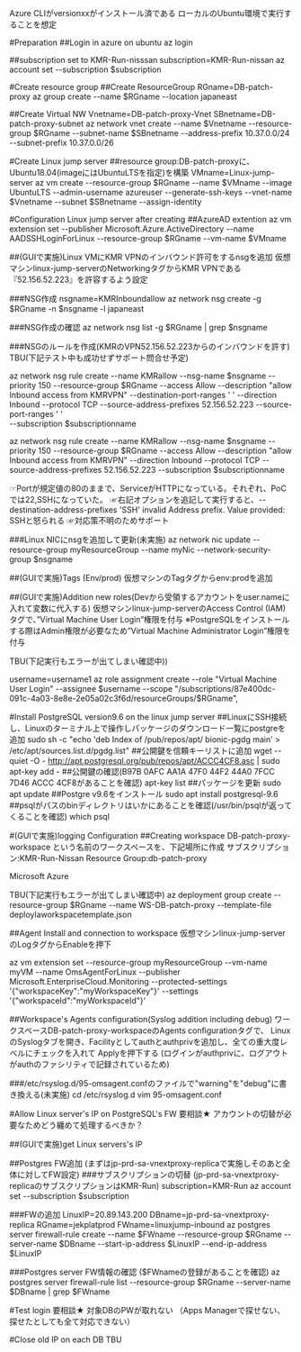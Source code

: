 
Azure CLIがversionxxがインストール済である
ローカルのUbuntu環境で実行することを想定

#Preparation
##Login in azure on ubuntu
az login

##subscription set to KMR-Run-nisssan
subscription=KMR-Run-nissan
az account set --subscription $subscription

#Create resource group
##Create ResourceGroup
RGname=DB-patch-proxy
az group create --name $RGname --location japaneast

##Create Virtual NW
Vnetname=DB-patch-proxy-Vnet
SBnetname=DB-patch-proxy-subnet
az network vnet create 
--name $Vnetname 
--resource-group $RGname 
--subnet-name $SBnetname 
--address-prefix 10.37.0.0/24 
--subnet-prefix 10.37.0.0/26

#Create Linux jump server
##resource group:DB-patch-proxyに、Ubuntu18.04(imageにはUbuntuLTSを指定)を構築
VMname=Linux-jump-server
az vm create 
--resource-group $RGname 
--name $VMname 
--image UbuntuLTS 
--admin-username azureuser 
--generate-ssh-keys
--vnet-name $Vnetname 
--subnet $SBnetname 
--assign-identity

#Configuration Linux jump server after creating
##AzureAD extention
az vm extension set 
--publisher Microsoft.Azure.ActiveDirectory 
--name AADSSHLoginForLinux 
--resource-group $RGname 
--vm-name $VMname

##(GUIで実施)Linux VMにKMR VPNのインバウンド許可をするnsgを追加
仮想マシンlinux-jump-serverのNetworkingタグからKMR VPNである『52.156.52.223』を許容するよう設定


###NSG作成
nsgname=KMRInboundallow
az network nsg create -g $RGname -n $nsgname -l japaneast

###NSG作成の確認
az network nsg list -g $RGname | grep $nsgname

###NSGのルールを作成(KMRのVPN52.156.52.223からのインバウンドを許す)
TBU(下記テスト中も成功せずサポート問合せ予定)

az network nsg rule create 
--name KMRallow 
--nsg-name $nsgname 
--priority 150 
--resource-group $RGname 
--access Allow 
--description "allow Inbound access from KMRVPN" 
--destination-port-ranges ' ' 
--direction Inbound 
--protocol TCP 
--source-address-prefixes 52.156.52.223 
--source-port-ranges ' '  
--subscription $subscriptionname

az network nsg rule create 
--name KMRallow 
--nsg-name $nsgname 
--priority 150 
--resource-group $RGname 
--access Allow 
--description "allow Inbound access from KMRVPN" 
--direction Inbound 
--protocol TCP 
--source-address-prefixes 52.156.52.223 
--subscription $subscriptionname

☞Portが規定値の80のままで、ServiceがHTTPになっている。それぞれ、PoCでは22,SSHになっていた。
☞右記オプションを追記して実行すると、--destination-address-prefixes 'SSH' 
invalid Address prefix. Value provided: SSHと怒られる
☞対応策不明のためサポート

###Linux NICにnsgを追加して更新(未実施)
az network nic update 
--resource-group myResourceGroup 
--name myNic 
--network-security-group $nsgname

##(GUIで実施)Tags (Env/prod)
仮想マシンのTagタグからenv:prodを追加


##(GUIで実施)Addition new roles(Devから受領するアカウントをuser.nameに入れて変数に代入する)
仮想マシンlinux-jump-serverのAccess Control (IAM)タグで、”Virtual Machine User Login”権限を付与
※PostgreSQLをインストールする際はAdmin権限が必要なため”Virtual Machine Administrator Login”権限を付与


 

TBU(下記実行もエラーが出てしまい確認中))

username=username1
az role assignment create 
--role "Virtual Machine User Login" 
--assignee $username 
--scope "/subscriptions/87e400dc-091c-4a03-8e8e-2e05a02c3f6d/resourceGroups/$RGname",

#Install PostgreSQL version9.6 on the linux jump server
##LinuxにSSH接続し、Linuxのターミナル上で操作しパッケージのダウンロード一覧にpostgreを追加
sudo sh -c "echo 'deb Index of /pub/repos/apt/  bionic-pgdg main' > /etc/apt/sources.list.d/pgdg.list"
##公開鍵を信頼キーリストに追加
wget --quiet -O - http://apt.postgresql.org/pub/repos/apt/ACCC4CF8.asc | sudo apt-key add -
##公開鍵の確認(B97B 0AFC AA1A 47F0 44F2  44A0 7FCC 7D46 ACCC 4CF8があることを確認)
apt-key list
##パッケージを更新
sudo apt update
##Postgre v9.6をインストール
sudo apt install postgresql-9.6
##psqlがパスのbinディレクトリはいかにあることを確認(/usr/bin/psqlが返ってくることを確認)
which psql

#(GUIで実施)logging Configuration
##Creating workspace
DB-patch-proxy-workspace という名前のワークスペースを、下記場所に作成
サブスクリプション:KMR-Run-Nissan
Resource Group:db-patch-proxy

Microsoft Azure 

TBU(下記実行もエラーが出てしまい確認中)
az deployment group create --resource-group $RGname --name WS-DB-patch-proxy --template-file deploylaworkspacetemplate.json

##Agent Install and connection to workspace
仮想マシンlinux-jump-serverのLogタグからEnableを押下


az vm extension set 
--resource-group myResourceGroup 
--vm-name myVM 
--name OmsAgentForLinux 
--publisher Microsoft.EnterpriseCloud.Monitoring 
--protected-settings '{"workspaceKey":"myWorkspaceKey"}' 
--settings '{"workspaceId":"myWorkspaceId"}'

##Workspace's Agents configuration(Syslog addition including debug)
ワークスペースDB-patch-proxy-workspaceのAgents configurationタグで、
LinuxのSyslogタブを開き、Facilityとしてauthとauthprivを追加し、全ての重大度レベルにチェックを入れて
Applyを押下する (ログインがauthprivに、ログアウトがauthのファシリティで記録されているため)


 

###/etc/rsyslog.d/95-omsagent.confのファイルで"warning"を"debug"に書き換える(未実施)
cd /etc/rsyslog.d
vim 95-omsagent.conf

#Allow Linux server's IP on PostgreSQL's FW
要相談★
アカウントの切替が必要なためどう纏めて処理するべきか？

##(GUIで実施)get Linux servers's IP

##Postgres FW追加 (まずはjp-prd-sa-vnextproxy-replicaで実施しそのあと全体に対してFW設定)
###サブスクリプションの切替 (jp-prd-sa-vnextproxy-replicaのサブスクリプションはKMR-Run)
subscription=KMR-Run
az account set --subscription $subscription

###FWの追加
LinuxIP=20.89.143.200
DBname=jp-prd-sa-vnextproxy-replica
RGname=jekplatprod
FWname=linuxjump-inbound
az postgres server firewall-rule create --name $FWname --resource-group $RGname --server-name $DBname --start-ip-address $LinuxIP --end-ip-address $LinuxIP

###Postgres server FW情報の確認 ($FWnameの登録があることを確認)
az postgres server firewall-rule list --resource-group $RGname --server-name $DBname | grep $FWname

#Test login
要相談★
対象DBのPWが取れない
（Apps Managerで探せない、探せたとしても全て対応できない）

#Close old IP on each DB
TBU
